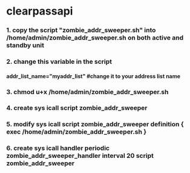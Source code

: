 # clearpassapi

### 1. copy the script "zombie_addr_sweeper.sh" into /home/admin/zombie_addr_sweeper.sh on both active and standby unit
### 2. change this variable in the script 
#### addr_list_name="myaddr_list" #change it to your address list name
### 3. chmod u+x /home/admin/zombie_addr_sweeper.sh
### 4. create sys icall script zombie_addr_sweeper
### 5. modify sys icall script zombie_addr_sweeper definition { exec /home/admin/zombie_addr_sweeper.sh }
### 6. create sys icall handler periodic zombie_addr_sweeper_handler interval 20 script zombie_addr_sweeper


